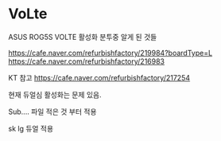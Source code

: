 # VoLte
ASUS ROG5S VOLTE 활성화 분투중 알게 된 것들

https://cafe.naver.com/refurbishfactory/219984?boardType=L  
https://cafe.naver.com/refurbishfactory/216983



KT 참고
https://cafe.naver.com/refurbishfactory/217254

현재 듀얼심 활성화는 문제 있음. 

Sub....
파일 적은 것 부터 적용
  

  

sk lg 듀얼 적용
